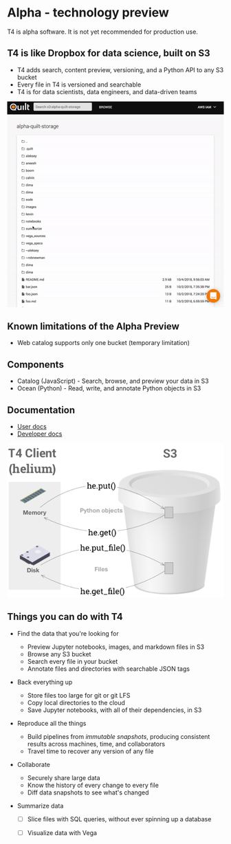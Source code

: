 # Alpha - technology preview

T4 is alpha software. It is not yet recommended for production use.

## T4 is like Dropbox for data science, built on S3

* T4 adds search, content preview, versioning, and a Python API to any S3 bucket
* Every file in T4 is versioned and searchable
* T4 is for data scientists, data engineers, and data-driven teams

![](img/t4.gif)

## Known limitations of the Alpha Preview

* Web catalog supports only one bucket (temporary limitation)

## Components

* Catalog (JavaScript) - Search, browse, and preview your data in S3
* Ocean (Python) - Read, write, and annotate Python objects in S3

## Documentation
* [User docs](./UserDocs.md)
* [Developer docs](./DeveloperDocs.md)

![](img/helium-api.png)

## Things you can do with T4

* Find the data that you're looking for
    * Preview Jupyter notebooks, images, and markdown files in S3
    * Browse any S3 bucket
    * Search every file in your bucket
    * Annotate files and directories with searchable JSON tags

* Back everything up
    * Store files too large for git or git LFS
    * Copy local directories to the cloud
    * Save Jupyter notebooks, with all of their dependencies, in S3

* Reproduce all the things
    * Build pipelines from _immutable snapshots_, producing consistent results across machines, time, and collaborators
    * Travel time to recover any version of any file

* Collaborate
    * Securely share large data
    * Know the history of every change to every file
    * Diff data snapshots to see what's changed

* Summarize data
    * [ ] Slice files with SQL queries, without ever spinning up a database
    * [ ] Visualize data with Vega

